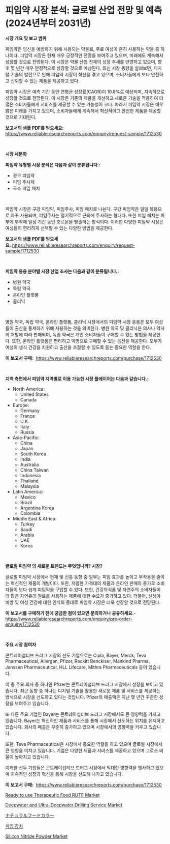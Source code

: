 <p><h1>피임약 시장 분석: 글로벌 산업 전망 및 예측 (2024년부터 2031년)</h1></p><p><strong>시장 개요 및 보고 범위</strong></p>
<p><p>피임약은 임신을 예방하기 위해 사용되는 약물로, 주로 여성이 흔히 사용하는 약물 중 하나이다. 피임약 시장은 현재 매우 긍정적인 전망을 보여주고 있으며, 미래에도 계속해서 성장할 것으로 전망된다. 이 시장은 약물 산업 전체의 성장 추세를 반영하고 있으며, 향후 몇 년간 매우 안정적으로 성장할 것으로 예상된다. 최신 시장 동향을 살펴보면, 디지털 기술의 발전으로 인해 피임약 시장이 혁신을 겪고 있으며, 소비자들에게 보다 안전하고 신뢰할 수 있는 제품을 제공하고 있다.</p><p>피임약 시장은 예측 기간 동안 연평균 성장률(CAGR)이 10.8%로 예상되며, 지속적으로 성장할 것으로 전망된다. 이 시장은 기존의 제품을 개선하고 새로운 기술을 적용하여 더 많은 소비자들에게 서비스를 제공할 수 있는 가능성이 크다. 따라서 피임약 시장은 매우 밝은 미래를 가지고 있으며, 소비자들에게 계속해서 혁신적이고 안전한 제품을 제공할 것으로 기대된다.</p></p>
<p><strong>보고서의 샘플 PDF를 받으세요:</strong> <a href="https://www.reliableresearchreports.com/enquiry/request-sample/1712530">https://www.reliableresearchreports.com/enquiry/request-sample/1712530</a></p>
<p>&nbsp;</p>
<p><strong>시장 세분화</strong></p>
<p><strong>피임약 유형별 시장 분석은 다음과 같이 분류됩니다.:</strong></p>
<p><ul><li>경구 피임약</li><li>피임 주사제</li><li>국소 피임 패치</li></ul></p>
<p>&nbsp;</p>
<p><p>피임약 시장은 구강 피임약, 피임주사, 피임 패치로 나뉜다. 구강 피임약은 일일 복용으로 자꾸 사용되며, 피임주사는 정기적으로 근육에 주사하는 형태다. 또한 피임 패치는 피부에 부착해 일정 기간 동안 호르몬을 방출하는 방식이다. 이러한 다양한 피임약 시장은 여성들이 편리하게 선택할 수 있는 다양한 방법을 제공한다.</p></p>
<p><strong>보고서의 샘플 PDF를 받으세요:</strong>&nbsp;<a href="https://www.reliableresearchreports.com/enquiry/request-sample/1712530">https://www.reliableresearchreports.com/enquiry/request-sample/1712530</a></p>
<p>&nbsp;</p>
<p><strong> 피임약 응용 분야별 시장 산업 조사는 다음과 같이 분류됩니다.:</strong></p>
<p><ul><li>병원 약국</li><li>독립 약국</li><li>온라인 플랫폼</li><li>클리닉</li></ul></p>
<p>&nbsp;</p>
<p><p>병원 약국, 독립 약국, 온라인 플랫폼, 클리닉 시장에서의 피임약 시장 응용은 모두 여성들이 출산을 통제하기 위해 사용하는 것을 의미한다. 병원 약국 및 클리닉은 의사나 약사의 처방에 따라 판매되며, 독립 약국은 개인 소비자들이 구매할 수 있는 방법을 제공한다. 또한, 온라인 플랫폼은 편리하고 익명으로 구매할 수 있는 옵션을 제공한다. 모두가 여성의 생식 건강을 지원하고 출산을 조절할 수 있도록 돕는 중요한 역할을 한다.</p></p>
<p><strong>이 보고서 구매:</strong>&nbsp; <a href="https://www.reliableresearchreports.com/purchase/1712530">https://www.reliableresearchreports.com/purchase/1712530</a></p>
<p>&nbsp;</p>
<p><strong>지역 측면에서 피임약 지역별로 이용 가능한 시장 플레이어는 다음과 같습니다.:</strong></p>
<p><ul>
    <li>
        North America:
        <ul>
            <li>United States</li>
            <li>Canada</li>
        </ul>
    </li>
    <li>
        Europe:
        <ul>
            <li>Germany</li>
            <li>France</li>
            <li>U.K.</li>
            <li>Italy</li>
            <li>Russia</li>
        </ul>
    </li>
    <li>
        Asia-Pacific:
        <ul>
            <li>China</li>
            <li>Japan</li>
            <li>South Korea</li>
            <li>India</li>
            <li>Australia</li>
            <li>China Taiwan</li>
            <li>Indonesia</li>
            <li>Thailand</li>
            <li>Malaysia</li>
        </ul>
    </li>
    <li>
        Latin America:
        <ul>
            <li>Mexico</li>
            <li>Brazil</li>
            <li>Argentina Korea</li>
            <li>Colombia</li>
        </ul>
    </li>
    <li>
        Middle East & Africa:
        <ul>
            <li>Turkey</li>
            <li>Saudi</li>
            <li>Arabia</li>
            <li>UAE</li>
            <li>Korea</li>
        </ul>
    </li>
    </ul></p>
<p>&nbsp;</p>
<p><strong>글로벌 피임약 의 새로운 트렌드는 무엇입니까? 시장?</strong></p>
<p><p>글로벌 피임약 시장에서 현재 및 신흥 동향 중 일부는 피임 효과를 높이고 부작용을 줄이는 혁신적인 제품의 개발이다. 또한, 저렴한 가격대의 제품과 온라인 판매의 증가로 소비자들이 보다 쉽게 피임약을 구입할 수 있다. 또한, 건강의식품 및 자연주의 소비자들이 더 많은 자연유래 원료를 사용하는 제품에 대한 수요가 증가하고 있다. 더불어, 신생아 예방 및 여성 건강에 대한 인식의 증대로 피임약 시장은 더욱 성장할 것으로 전망된다.</p></p>
<p><strong>이 보고서를 구매하기 전에 궁금한 점이 있으면 문의하거나 공유하세요.</strong>- <a href="https://www.reliableresearchreports.com/enquiry/pre-order-enquiry/1712530">https://www.reliableresearchreports.com/enquiry/pre-order-enquiry/1712530</a></p>
<p>&nbsp;</p>
<p><strong>주요 시장 참여자</strong></p>
<p><p>콘트레이섭티브 드러그 시장의 선도 기업으로는 Cipla, Bayer, Merck, Teva Pharmaceutical, Allergan, Pfizer, Reckitt Benckiser, Mankind Pharma, Janssen Pharmaceutical, HLL Lifecare, Mithra Pharmaceuticals 등이 있습니다.</p><p>이 중 주요 회사 중 하나인 Pfizer는 콘트레이섭티브 드러그 시장에서 성장을 보이고 있습니다. 최근 동향 중 하나는 디지털 기술을 활용한 새로운 제품 및 서비스를 제공하는 방식으로 시장을 선도하고 있다는 것입니다. Pfizer의 매출액은 지난 몇 년간 꾸준한 성장을 보여주고 있습니다.</p><p>또 다른 주요 기업인 Bayer는 콘트레이섭티브 드러그 시장에서도 큰 영향력을 가지고 있습니다. Bayer는 혁신적인 제품과 서비스를 통해 시장에서 선도하는 위치를 유지하고 있습니다. 회사의 매출은 꾸준히 증가하고 있으며 시장에서의 영향력을 키우고 있습니다.</p><p>또한, Teva Pharmaceutical은 시장에서 중요한 역할을 하고 있으며 글로벌 시장에서 큰 영향을 미치고 있습니다. 기업은 다양한 제품과 서비스를 제공하고 있으며 그로스 비율이 높아지고 있습니다.</p><p>이러한 선두 기업들은 콘트레이섭티브 드러그 시장에서 막대한 영향력을 행사하고 있으며 지속적인 성장과 혁신을 통해 시장을 선도해 나가고 있습니다.</p></p>
<p><strong>이 보고서 구매:</strong>&nbsp;&nbsp;<a href="https://www.reliableresearchreports.com/purchase/1712530">https://www.reliableresearchreports.com/purchase/1712530</a></p>
<p><p><a href="https://view.publitas.com/reportprime-1/ready-to-use-therapeutic-food-rutf-market-size-global-industry-overview-market-segmentation-and-forecast-2024-to-2031/">Ready to use Therapeutic Food RUTF Market</a></p><p><a href="https://issuu.com/reportprime-2/docs/deepwater-and-ultra-deepwater-drilling-service-mar">Deepwater and Ultra-Deepwater Drilling Service Market</a></p><p><a href="https://github.com/mcbeesbxa270/Market-Research-Report-List-1/blob/main/4285013193499.md">ナチュラルフードカラー</a></p><p><a href="https://github.com/vskv4779xr1/Market-Research-Report-List-1/blob/main/5337527193283.md">피임 장치</a></p><p><a href="https://github.com/BryceTownsendr/Market-Research-Report-List-3/blob/main/silicon-nitride-powder-market.md">Silicon Nitride Powder Market</a></p></p>
